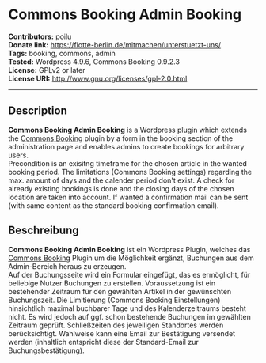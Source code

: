 # Commons Booking Admin Booking

**Contributors:** poilu  
**Donate link:** https://flotte-berlin.de/mitmachen/unterstuetzt-uns/  
**Tags:** booking, commons, admin  
**Tested:** Wordpress 4.9.6, Commons Booking 0.9.2.3  
**License:** GPLv2 or later  
**License URI:** http://www.gnu.org/licenses/gpl-2.0.html  

---
## Description

**Commons Booking Admin Booking** is a Wordpress plugin which extends the [Commons Booking](https://github.com/wielebenwir/commons-booking) plugin by a form in the booking section of the administration page and enables admins to create bookings for arbitrary users.  
Precondition is an exisitng timeframe for the chosen article in the wanted booking period. The limitations (Commons Booking settings) regarding the max. amount of days and the calender period don't exist. A check for already existing bookings is done and the closing days of the chosen location are taken into account. If wanted a confirmation mail can be sent (with same content as the standard booking confirmation email).

## Beschreibung

**Commons Booking Admin Booking** ist ein Wordpress Plugin, welches das [Commons Booking](https://github.com/wielebenwir/commons-booking) Plugin um die Möglichkeit ergänzt, Buchungen aus dem Admin-Bereich heraus zu erzeugen.  
Auf der Buchungsseite wird ein Formular eingefügt, das es ermöglicht, für beliebige Nutzer Buchungen zu erstellen. Voraussetzung ist ein bestehender Zeitraum für den gewählten Artikel in der gewünschten Buchungszeit. Die Limitierung (Commons Booking Einstellungen) hinsichtlich maximal buchbarer Tage und des Kalenderzeitraums besteht nicht. Es wird jedoch auf ggf. schon bestehende Buchungen im gewählten Zeitraum geprüft. Schließzeiten des jeweiligen Standortes werden berücksichtigt. Wahlweise kann eine Email zur Bestätigung versendet werden (inhaltlich entspricht diese der Standard-Email zur Buchungsbestätigung).
